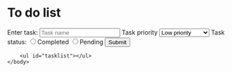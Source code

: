 <html>
    <head>
        <link rel="stylesheet" href="https://cdn.jsdelivr.net/npm/bootstrap@4.6.2/dist/css/bootstrap.min.css">
        <meta charset="utf-8">
        <script src="https://cdn.jsdelivr.net/npm/jquery@3.6.4/dist/jquery.slim.min.js"></script>
        <script src="https://cdn.jsdelivr.net/npm/popper.js@1.16.1/dist/umd/popper.min.js"></script>
        <script src="https://cdn.jsdelivr.net/npm/bootstrap@4.6.2/dist/js/bootstrap.bundle.min.js"></script>
        <script src="project2.js"></script>
    </head>
    <body>
        <h1>To do list</h1>
        <form id="task">Enter task:
            <input id="taskname" type="text" placeholder="Task name">
            <label>Task priority</label>
            <select id="selectprio">
                <option value="Low">Low priority</option>
                <option value="Medium">Medium Priority</option>
                <option value="High">High Priority</option>
            </select>
            <label id="task-status">Task status: <input type="radio" name="taskradio" value="Completed">Completed
            <input type="radio" name="taskradio" value="Pending">Pending</label>
            <button class="submit">Submit</button>
        </form>  
        
        <ul id="tasklist"></ul>
    </body>    
</html>

